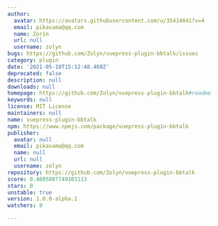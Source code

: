 ```yaml
---
author:
  avatar: https://avatars.githubusercontent.com/u/35414841?v=4
  email: pikasama@qq.com
  name: Zorin
  url: null
  username: zolyn
bugs: https://github.com/Zolyn/vuepress-plugin-bbtalk/issues
category: plugin
date: '2021-05-19T15:12:48.460Z'
deprecated: false
description: null
downloads: null
homepage: https://github.com/Zolyn/vuepress-plugin-bbtalk#readme
keywords: null
license: MIT License
maintainers: null
name: vuepress-plugin-bbtalk
npm: https://www.npmjs.com/package/vuepress-plugin-bbtalk
publisher:
  avatar: null
  email: pikasama@qq.com
  name: null
  url: null
  username: zolyn
repository: https://github.com/Zolyn/vuepress-plugin-bbtalk
score: 0.4605807749103113
stars: 0
unstable: true
version: 1.0.0-alpha.1
watchers: 0

---
```



